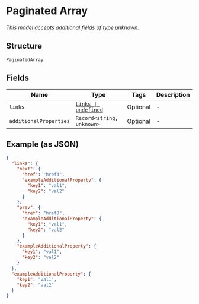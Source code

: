 
# Paginated Array

*This model accepts additional fields of type unknown.*

## Structure

`PaginatedArray`

## Fields

| Name | Type | Tags | Description |
|  --- | --- | --- | --- |
| `links` | [`Links \| undefined`](../../doc/models/links.md) | Optional | - |
| `additionalProperties` | `Record<string, unknown>` | Optional | - |

## Example (as JSON)

```json
{
  "links": {
    "next": {
      "href": "href4",
      "exampleAdditionalProperty": {
        "key1": "val1",
        "key2": "val2"
      }
    },
    "prev": {
      "href": "href8",
      "exampleAdditionalProperty": {
        "key1": "val1",
        "key2": "val2"
      }
    },
    "exampleAdditionalProperty": {
      "key1": "val1",
      "key2": "val2"
    }
  },
  "exampleAdditionalProperty": {
    "key1": "val1",
    "key2": "val2"
  }
}
```

